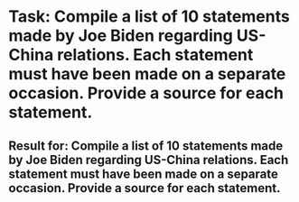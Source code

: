 # Task: Compile a list of 10 statements made by Joe Biden regarding US-China relations. Each statement must have been made on a separate occasion. Provide a source for each statement.

## Result for: Compile a list of 10 statements made by Joe Biden regarding US-China relations. Each statement must have been made on a separate occasion. Provide a source for each statement.
